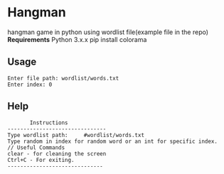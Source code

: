 # Hangman
hangman game in python using wordlist file(example file in the repo)
**Requirements**
    Python 3.x.x
    pip install colorama

## Usage
    Enter file path: wordlist/words.txt
    Enter index: 0
    
  
## Help
           Instructions
    -------------------------------
    Type wordlist path:     #wordlist/words.txt
    Type random in index for random word or an int for specific index.
    // Useful Commands
    clear - for cleaning the screen
    Ctrl+C - For exiting.
    ------------------------------
    
    
